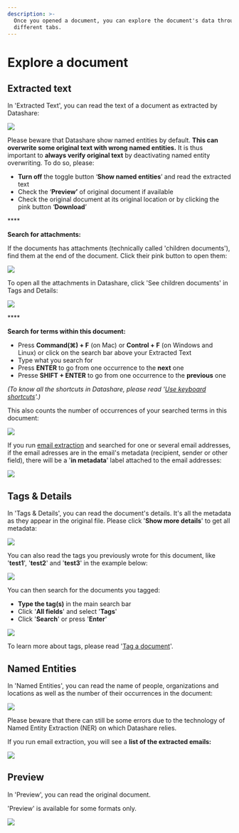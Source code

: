 ```yaml
---
description: >-
  Once you opened a document, you can explore the document's data through
  different tabs.
---
```


# Explore a document

## Extracted text

In 'Extracted Text', you can read the text of a document as extracted by Datashare:

![](../.gitbook/assets/et%20%281%29.png)

Please beware that Datashare show named entities by default. **This can overwrite some original text with wrong named entities.** It is thus important to **always verify original text** by deactivating named entity overwriting. To do so, please: 

* **Turn off** the toggle button ‘**Show named entities**’ and read the extracted text
* Check the ‘**Preview’** of original document if available
* Check the original document at its original location or by clicking the pink button ‘**Download**’

\*\*\*\*

**Search for attachments:**

If the documents has attachments \(technically called 'children documents'\), find them at the end of the document. Click their pink button to open them:

![](../.gitbook/assets/screenshot-2019-10-11-at-16.03.06.png)

To open all the attachments in Datashare, click 'See children documents' in Tags and Details: 

![](../.gitbook/assets/screenshot-2019-10-11-at-16.07.13.png)

\*\*\*\*

**Search for terms within this document:**

* Press **Command\(⌘\) + F** \(on Mac\) or **Control + F** \(on Windows and Linux\) or click on the search bar above your Extracted Text
* Type what you search for
* Press **ENTER** to go from one occurrence to the **next** one
* Presse **SHIFT + ENTER** to go from one occurrence to the **previous** one

_\(To know all the shortcuts in Datashare, please read '_[_Use keyboard shortcuts_](https://icij.gitbook.io/datashare/all/use-keyboard-shortcuts)_'.\)_

This also counts the number of occurrences of your searched terms in this document:

![](../.gitbook/assets/find-f.png)

If you run [email extraction](https://icij.gitbook.io/datashare/all/analyze-documents#extract-email-addresses) and searched for one or several email addresses, if the email adresses are in the email's metadata \(recipient, sender or other field\), there will be a '**in metadata**' label attached to the email addresses:

![](../.gitbook/assets/in-metadata.png)

## **Tags & Details**

In 'Tags & Details', you can read the document's details. It's all the metadata as they appear in the original file. Please click '**Show more details**' to get all metadata:

![](../.gitbook/assets/t-and-d.png)

You can also read the tags you previously wrote for this document, like '**test1**', '**test2**' and '**test3**' in the example below:

![](../.gitbook/assets/tags%20%281%29.png)

You can then search for the documents you tagged:

* **Type the tag\(s\)** in the main search bar 
* Click '**All fields**' and select '**Tags**'
* Click '**Search**' or press '**Enter**'

![](../.gitbook/assets/search-tags.png)

To learn more about tags, please read '[Tag a document](https://icij.gitbook.io/datashare/all/tag-documents)'.

## **Named Entities**

In 'Named Entities', you can read the name of people, organizations and locations as well as the number of their occurrences in the document:

![](../.gitbook/assets/named-entities-tab.png)

Please beware that there can still be some errors due to the technology of Named Entity Extraction \(NER\) on which Datashare relies.

If you run email extraction, you will see a **list of the extracted emails:**

![](../.gitbook/assets/email-list.png)



## **Preview**

In 'Preview', you can read the original document. 

'Preview' is available for some formats only.

![](../.gitbook/assets/preview-tab.png)



